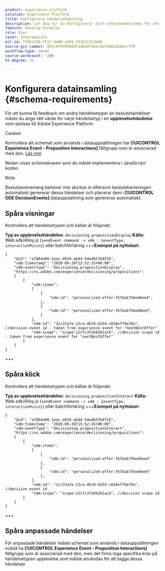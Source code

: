 ```yaml
---
product: experience platform
solution: Experience Platform
title: Konfigurera händelsehämtning
description: Lär dig hur du konfigurerar ditt erbjudandeschema för att hämta händelser
feature: Ranking Formulas
role: User
level: Intermediate
exl-id: f70ba749-f517-4e09-a381-243b21713b48
source-git-commit: 803c9f9f05669fad0a9fdeeceef58652b6dccf70
workflow-type: tm+mt
source-wordcount: '196'
ht-degree: 1%

---
```


# Konfigurera datainsamling {#schema-requirements}

För att kunna få feedback om andra händelsetyper än beslutshändelser måste du ange rätt värde för varje händelsetyp i en **upplevelsehändelse** som skickas till Adobe Experience Platform.

>[!CAUTION]
>
>Kontrollera att schemat som används i datauppsättningen har **[!UICONTROL Experience Event - Proposition Interactions]** fältgrupp som är associerad med den. [Läs mer](create-dataset.md)

Nedan visas schemakraven som du måste implementera i JavaScript-koden.

>[!NOTE]
>
>Beslutsevenemang behöver inte skickas in eftersom beslutshanteringen automatiskt genererar dessa händelser och placerar dem i **[!UICONTROL ODE DecisionEvents]** datauppsättning<!--to check--> som genereras automatiskt.

## Spåra visningar

Kontrollera att händelsetypen och källan är följande:

**Typ av upplevelsehändelse:** `decisioning.propositionDisplay`
**Källa:** Web.sdk/Alloy.js (`sendEvent command -> xdm : {eventType, interactionMixin}`) eller batchförtäring
+++**Exempel på nyttolast:**

```
{
    "@id": "a7864a96-1eac-4934-ab44-54ad037b4f2b",
    "xdm:timestamp": "2020-09-26T15:52:25+00:00",
    "xdm:eventType": "decisioning.propositionDisplay",
    "https://ns.adobe.com/experience/decisioning/propositions":
    [
        {
            "xdm:items":
            [
                {
                    "xdm:id": "personalized-offer:f67bab756ed6ee4",
                },
                {
                    "xdm:id": "personalized-offer:f67bab756ed6ee5",
                }
            ],
            "xdm:id": "3cc33a7e-13ca-4b19-b25d-c816eff9a70a", //decision event id - taken from experience event for "nextBestOffer"
            "xdm:scope": "scope:12cfc3fa94281acb", //decision scope id - taken from experience event for "nextBestOffer"
        }
    ]
}
```

+++

## Spåra klick

Kontrollera att händelsetypen och källan är följande:

**Typ av upplevelsehändelse:** `decisioning.propositionInteract`
**Källa:** Web.sdk/Alloy.js (`sendEvent command -> xdm : {eventType, interactionMixin}`) eller batchförtäring
+++**Exempel på nyttolast:**

```
{
    "@id": "a7864a96-1eac-4934-ab44-54ad037b4f2b",
    "xdm:timestamp": "2020-09-26T15:52:25+00:00",
    "xdm:eventType": "decisioning.propositionInteract",
    "https://ns.adobe.com/experience/decisioning/propositions":
    [
        {
            "xdm:items":
            [
                {
                    "xdm:id": "personalized-offer:f67bab756ed6ee4"
                },
                {
                    "xdm:id": "personalized-offer:f67bab756ed6ee5"
                },
            ],
            "xdm:id": "3cc33a7e-13ca-4b19-b25d-c816eff9a70a", //decision event id
            "xdm:scope": "scope:12cfc3fa94281acb", //decision scope id
        }
    ]
}
```

+++

## Spåra anpassade händelser

För anpassade händelser måste schemat som används i datauppsättningen också ha **[!UICONTROL Experience Event - Proposition Interactions]** fältgrupp som är associerad med den, men det finns inga specifika krav på händelsetypen upplevelse som måste användas för att tagga dessa händelser.

<!--
## Using a ranking strategy {#using-ranking}

To use the ranking strategy you created above, follow the steps below:

Once a ranking strategy has been created, you can assign it to a placement in a decision. For more on this, see [Configure offers selection in decisions](../offer-activities/configure-offer-selection.md).

1. Create a decision.
1. Add a placement.
1. Add a collection.
1. Choose to rank offers by AI ranking (select it from the drop-down list).
1. Click Add ranking.
1. Select the ranking strategy that you created. All the details of the ranking strategy are displayed.
1. Click Next to confirm.
1. Save your decision.

It is now ready to be used in a decision to rank eligible offers for a placement (see [Configure offers selection in decisions](../offer-activities/configure-offer-selection.md)).
-->
